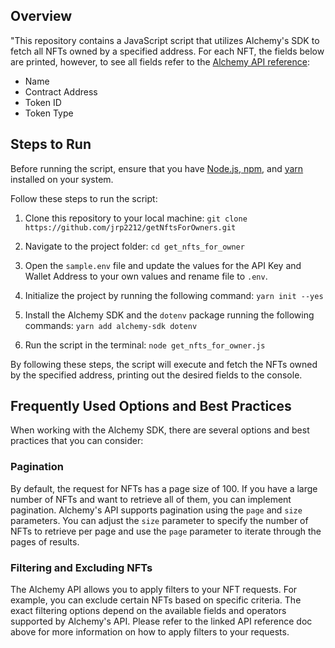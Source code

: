 ## Overview
"This repository contains a JavaScript script that utilizes Alchemy's SDK to fetch all NFTs owned by a specified address. For each NFT, the fields below are printed, however, to see all fields refer to the [Alchemy API reference](https://docs.alchemy.com/reference/getnfts):

- Name
- Contract Address
- Token ID
- Token Type


## Steps to Run

Before running the script, ensure that you have [Node.js, npm](https://docs.npmjs.com/downloading-and-installing-node-js-and-npm), and [yarn](https://classic.yarnpkg.com/lang/en/docs/install/#mac-stable) installed on your system. 

Follow these steps to run the script:

1. Clone this repository to your local machine:
`git clone https://github.com/jrp2212/getNftsForOwners.git`


2. Navigate to the project folder: `cd get_nfts_for_owner`


3. Open the `sample.env` file and update the values for the API Key and Wallet Address to your own values and rename file to `.env`.


4. Initialize the project by running the following command: `yarn init --yes`


5. Install the Alchemy SDK and the `dotenv` package running the following commands: `yarn add alchemy-sdk dotenv`


6. Run the script in the terminal: `node get_nfts_for_owner.js`


By following these steps, the script will execute and fetch the NFTs owned by the specified address, printing out the desired fields to the console.


## Frequently Used Options and Best Practices
When working with the Alchemy SDK, there are several options and best practices that you can consider:

### Pagination
By default, the request for NFTs has a page size of 100. If you have a large number of NFTs and want to retrieve all of them, you can implement pagination. Alchemy's API supports pagination using the `page` and `size` parameters. You can adjust the `size` parameter to specify the number of NFTs to retrieve per page and use the `page` parameter to iterate through the pages of results.

### Filtering and Excluding NFTs
The Alchemy API allows you to apply filters to your NFT requests. For example, you can exclude certain NFTs based on specific criteria. The exact filtering options depend on the available fields and operators supported by Alchemy's API. Please refer to the linked API reference doc above for more information on how to apply filters to your requests.
